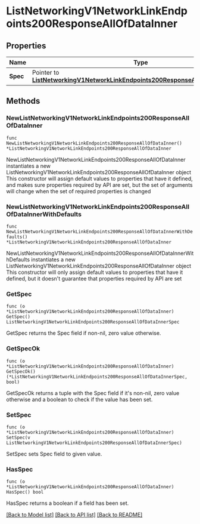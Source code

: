 # ListNetworkingV1NetworkLinkEndpoints200ResponseAllOfDataInner

## Properties

Name | Type | Description | Notes
------------ | ------------- | ------------- | -------------
**Spec** | Pointer to [**ListNetworkingV1NetworkLinkEndpoints200ResponseAllOfDataInnerSpec**](ListNetworkingV1NetworkLinkEndpoints200ResponseAllOfDataInnerSpec.md) |  | [optional] 

## Methods

### NewListNetworkingV1NetworkLinkEndpoints200ResponseAllOfDataInner

`func NewListNetworkingV1NetworkLinkEndpoints200ResponseAllOfDataInner() *ListNetworkingV1NetworkLinkEndpoints200ResponseAllOfDataInner`

NewListNetworkingV1NetworkLinkEndpoints200ResponseAllOfDataInner instantiates a new ListNetworkingV1NetworkLinkEndpoints200ResponseAllOfDataInner object
This constructor will assign default values to properties that have it defined,
and makes sure properties required by API are set, but the set of arguments
will change when the set of required properties is changed

### NewListNetworkingV1NetworkLinkEndpoints200ResponseAllOfDataInnerWithDefaults

`func NewListNetworkingV1NetworkLinkEndpoints200ResponseAllOfDataInnerWithDefaults() *ListNetworkingV1NetworkLinkEndpoints200ResponseAllOfDataInner`

NewListNetworkingV1NetworkLinkEndpoints200ResponseAllOfDataInnerWithDefaults instantiates a new ListNetworkingV1NetworkLinkEndpoints200ResponseAllOfDataInner object
This constructor will only assign default values to properties that have it defined,
but it doesn't guarantee that properties required by API are set

### GetSpec

`func (o *ListNetworkingV1NetworkLinkEndpoints200ResponseAllOfDataInner) GetSpec() ListNetworkingV1NetworkLinkEndpoints200ResponseAllOfDataInnerSpec`

GetSpec returns the Spec field if non-nil, zero value otherwise.

### GetSpecOk

`func (o *ListNetworkingV1NetworkLinkEndpoints200ResponseAllOfDataInner) GetSpecOk() (*ListNetworkingV1NetworkLinkEndpoints200ResponseAllOfDataInnerSpec, bool)`

GetSpecOk returns a tuple with the Spec field if it's non-nil, zero value otherwise
and a boolean to check if the value has been set.

### SetSpec

`func (o *ListNetworkingV1NetworkLinkEndpoints200ResponseAllOfDataInner) SetSpec(v ListNetworkingV1NetworkLinkEndpoints200ResponseAllOfDataInnerSpec)`

SetSpec sets Spec field to given value.

### HasSpec

`func (o *ListNetworkingV1NetworkLinkEndpoints200ResponseAllOfDataInner) HasSpec() bool`

HasSpec returns a boolean if a field has been set.


[[Back to Model list]](../README.md#documentation-for-models) [[Back to API list]](../README.md#documentation-for-api-endpoints) [[Back to README]](../README.md)


